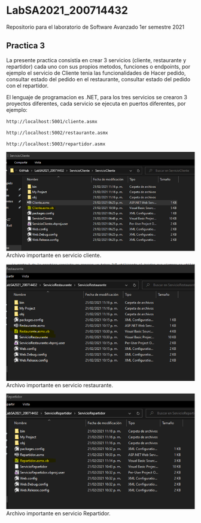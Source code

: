 # LabSA2021_200714432
Repositorio para el laboratorio de Software Avanzado 1er semestre 2021

## Practica 3
La presente practica consistía en crear 3 servicios (cliente, restaurante y repartidor) cada uno con sus propios metodos, funciones o endpoints, por ejemplo el servicio de Cliente
tenia las funcionalidades de Hacer pedido, consultar estado del pedido en el restaurante, consultar estado del pedido con el repartidor.

El lenguaje de programacion es .NET, para los tres servicios se crearon 3 proyectos diferentes, cada servicio se ejecuta en puertos diferentes, por ejemplo:

```
http://localhost:5001/cliente.asmx
```
```
http://localhost:5002/restaurante.asmx
```
```
http://localhost:5003/repartidor.asmx
```


![Archivo importante en servicio cliente.](https://github.com/kalabajouie/LabSA2021_200714432/blob/Practica3/1.png "Cliente")
Archivo importante en servicio cliente.

![Archivo importante en servicio restaurante.](https://github.com/kalabajouie/LabSA2021_200714432/blob/Practica3/2.png "Restaurante")
Archivo importante en servicio restaurante.

![Archivo importante en servicio Repartidor.](https://github.com/kalabajouie/LabSA2021_200714432/blob/Practica3/3.png "Repartidor")
Archivo importante en servicio Repartidor.
